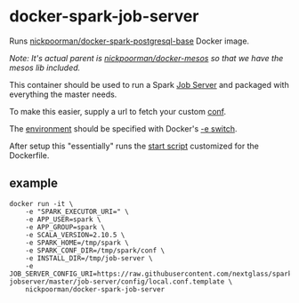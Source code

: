 # docker-spark-job-server

Runs [nickpoorman/docker-spark-postgresql-base](https://github.com/nickpoorman/docker-spark-postgresql-base) Docker image.

*Note: It's actual parent is [nickpoorman/docker-mesos](https://github.com/nickpoorman/docker-mesos) so that we have the mesos lib included.*

This container should be used to run a Spark [Job Server](https://github.com/spark-jobserver/spark-jobserver) and packaged with everything the master needs.

To make this easier, supply a url to fetch your custom [conf](https://github.com/spark-jobserver/spark-jobserver/blob/master/job-server/config/local.conf.template).

The [environment](https://github.com/spark-jobserver/spark-jobserver/blob/master/job-server/config/local.sh.template) should be specified with Docker's [-e switch](https://docs.docker.com/reference/run/#env-environment-variables).

After setup this "essentially" runs the [start script](https://github.com/spark-jobserver/spark-jobserver/blob/master/bin/server_start.sh) customized for the Dockerfile.

## example

```
docker run -it \
    -e "SPARK_EXECUTOR_URI=" \
    -e APP_USER=spark \
    -e APP_GROUP=spark \
    -e SCALA_VERSION=2.10.5 \
    -e SPARK_HOME=/tmp/spark \
    -e SPARK_CONF_DIR=/tmp/spark/conf \
    -e INSTALL_DIR=/tmp/job-server \
    -e JOB_SERVER_CONFIG_URI=https://raw.githubusercontent.com/nextglass/spark-jobserver/master/job-server/config/local.conf.template \
    nickpoorman/docker-spark-job-server
```
